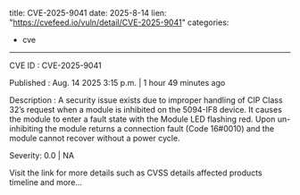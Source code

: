  
title: CVE-2025-9041
date: 2025-8-14
lien: "https://cvefeed.io/vuln/detail/CVE-2025-9041"
categories:
  - cve
---

CVE ID : CVE-2025-9041

Published :  Aug. 14
2025
3:15 p.m. | 1 hour
49 minutes ago

Description : A security issue exists due to improper handling of CIP Class 32’s request when a module is inhibited on the 5094-IF8 device. It causes the module to enter a fault state with the Module LED flashing red. Upon un-inhibiting
the module returns a connection fault (Code 16#0010)
and the module cannot recover without a power cycle.

Severity: 0.0 | NA

Visit the link for more details
such as CVSS details
affected products
timeline
and more...
